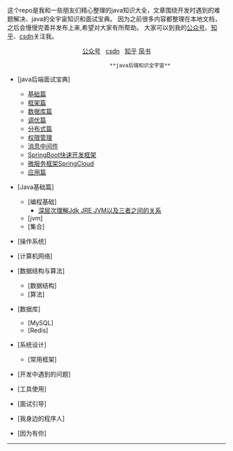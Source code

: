   这个repo是我和一些朋友们精心整理的java知识大全，文章围绕开发时遇到的难题解决、java的全宇宙知识和面试宝典。
        因为之前很多内容都整理在本地文档，之后会慢慢完善并发布上来,希望对大家有所帮助。
        大家可以到我的[公众号](#公众号)、[知乎](#知乎)、[csdn](#csdn)关注我。

<p align="center">
 <a href="https://mp.weixin.qq.com/s?__biz=MzUzOTAwNzI2MQ==&mid=2247483755&idx=1&sn=a76b8eb8b1928679c29eef8fb70f94fa&chksm=face4119cdb9c80ff6a6ab9ae41af2d891834a64d96e60d6593977ff8481bf9c21217f62cfb5&token=928701946&lang=zh_CN#rd">公众号</a>&nbsp;&nbsp; 
 <a href="https://blog.csdn.net/weixin_44470090?spm=1000.2115.3001.5343">csdn</a>&nbsp;&nbsp; 
  <a href="https://www.zhihu.com/people/hou-ren-71">知乎</a>
  <a href="https://www.jianshu.com/u/dd545da335c8">简书</a>
</p>


                                     **java后端知识全宇宙**

- [java后端面试宝典]
  -  [基础篇](/docs/javaInterview/java后端面试宝典.md/docs/javaInterview/基础篇.md)
  -  [框架篇](/docs/javaInterview/java后端面试宝典.md/docs/javaInterview/框架篇.md)
  -  [数据库篇](/docs/javaInterview/java后端面试宝典.md/docs/javaInterview/数据库篇.md)
  -  [调优篇](/docs/javaInterview/java后端面试宝典.md/docs/javaInterview/调优篇.md)
  -  [分布式篇](/docs/javaInterview/java后端面试宝典.md/docs/javaInterview/分布式篇.md)
  -  [权限管理](/docs/javaInterview/java后端面试宝典.md/docs/javaInterview/权限管理.md)
  -  [消息中间件](/docs/javaInterview/java后端面试宝典.md/docs/javaInterview/消息中间件.md)
  -  [SpringBoot快速开发框架](/docs/javaInterview/java后端面试宝典.md/docs/javaInterview/SpringBoot快速开发框架.md)
  -  [微服务框架SpringCloud](/docs/javaInterview/java后端面试宝典.md/docs/javaInterview/微服务框架SpringCloud.md)
  -  [应用篇](/docs/javaInterview/java后端面试宝典.md/docs/javaInterview/应用篇.md)
  
- [Java基础篇]
  - [编程基础]
    - [深层次理解Jdk JRE JVM以及三者之间的关系](https://mp.weixin.qq.com/s?__biz=MzUzOTAwNzI2MQ==&mid=2247483731&idx=1&sn=83238ba08f3af62a318b13a357668859&chksm=face4121cdb9c8378c70946254c6261e4e685561b8e5590aa796e445d278be440440bc03a676&token=928701946&lang=zh_CN#rd)
  - [jvm]
  - [集合]
- [操作系统]
- [计算机网络]
- [数据结构与算法]
  - [数据结构]
  - [算法]
- [数据库]
  - [MySQL]
  - [Redis]
- [系统设计]
  - [常用框架]
- [开发中遇到的问题]
- [工具使用]
- [面试引导]
- [我身边的程序人]
- [因为有你]
___
